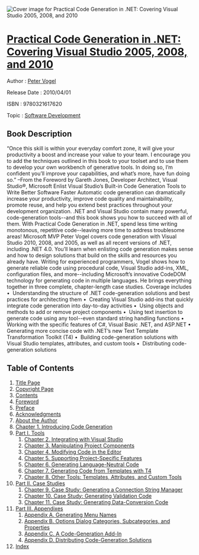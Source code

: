 ![Cover image for Practical Code Generation in .NET: Covering Visual Studio 2005, 2008, and 2010](https://imgdetail.ebookreading.net/cover/cover/software_development/EB9780321617620.jpg)

[Practical Code Generation in .NET: Covering Visual Studio 2005, 2008, and 2010](https://ebookreading.net/view/book/Practical+Code+Generation+in+.NET%3A+Covering+Visual+Studio+2005%2C+2008%2C+and+2010-EB9780321617620_1.html "Practical Code Generation in .NET: Covering Visual Studio 2005, 2008, and 2010")
====================================================================================================================

Author : [Peter Vogel](https://ebookreading.net/search/author/Peter+Vogel)

Release Date : 2010/04/01

ISBN : 9780321617620

Topic : [Software Development](https://ebookreading.net/search/category/software-development)

Book Description
-----------------

“Once this skill is within your everyday comfort zone, it will give your productivity a boost and increase your value to your team. I encourage you to add the techniques outlined in this book to your toolset and to use them to develop your own workbench of generative tools. In doing so, I’m confident you’ll improve your capabilities, and what’s more, have fun doing so.”
–From the Foreword by Gareth Jones, Developer Architect, Visual Studio®, Microsoft
Enlist Visual Studio’s Built-in Code Generation Tools to Write Better Software Faster
Automatic code generation can dramatically increase your productivity, improve code quality and maintainability, promote reuse, and help you extend best practices throughout your development organization. .NET and Visual Studio contain many powerful, code-generation tools--and this book shows you how to succeed with all of them. With Practical Code Generation in .NET, spend less time writing monotonous, repetitive code--leaving more time to address troublesome areas!
Microsoft MVP Peter Vogel covers code generation with Visual Studio 2010, 2008, and 2005, as well as all recent versions of .NET, including .NET 4.0. You’ll learn when enlisting code generation makes sense and how to design solutions that build on the skills and resources you already have.
Writing for experienced programmers, Vogel shows how to generate reliable code using procedural code, Visual Studio add-ins, XML, configuration files, and more--including Microsoft’s innovative CodeDOM technology for generating code in multiple languages. He brings everything together in three complete, chapter-length case studies.
Coverage includes
•  Understanding the structure of .NET code-generation solutions and best practices for architecting them
•  Creating Visual Studio add-ins that quickly integrate code generation into day-to-day activities
•  Using objects and methods to add or remove project components
•  Using text insertion to generate code using any tool--even standard string handling functions
•  Working with the specific features of C#, Visual Basic .NET, and ASP.NET
•  Generating more concise code with .NET’s new Text Template Transformation Toolkit (T4)
•  Building code-generation solutions with Visual Studio templates, attributes, and custom tools
•  Distributing code-generation solutions
              
Table of Contents
-----------------

1. [Title Page](https://ebookreading.net/view/book/Practical+Code+Generation+in+.NET%3A+Covering+Visual+Studio+2005%2C+2008%2C+and+2010-EB9780321617620_2.html)
1. [Copyright Page](https://ebookreading.net/view/book/Practical+Code+Generation+in+.NET%3A+Covering+Visual+Studio+2005%2C+2008%2C+and+2010-EB9780321617620_3.html)
1. [Contents](https://ebookreading.net/view/book/Practical+Code+Generation+in+.NET%3A+Covering+Visual+Studio+2005%2C+2008%2C+and+2010-EB9780321617620_5.html)
1. [Foreword](https://ebookreading.net/view/book/Practical+Code+Generation+in+.NET%3A+Covering+Visual+Studio+2005%2C+2008%2C+and+2010-EB9780321617620_6.html)
1. [Preface](https://ebookreading.net/view/book/Practical+Code+Generation+in+.NET%3A+Covering+Visual+Studio+2005%2C+2008%2C+and+2010-EB9780321617620_7.html)
1. [Acknowledgments](https://ebookreading.net/view/book/Practical+Code+Generation+in+.NET%3A+Covering+Visual+Studio+2005%2C+2008%2C+and+2010-EB9780321617620_8.html)
1. [About the Author](https://ebookreading.net/view/book/Practical+Code+Generation+in+.NET%3A+Covering+Visual+Studio+2005%2C+2008%2C+and+2010-EB9780321617620_9.html)
1. [Chapter 1. Introducing Code Generation](https://ebookreading.net/view/book/Practical+Code+Generation+in+.NET%3A+Covering+Visual+Studio+2005%2C+2008%2C+and+2010-EB9780321617620_10.html)
1. [Part I. Tools](https://ebookreading.net/view/book/Practical+Code+Generation+in+.NET%3A+Covering+Visual+Studio+2005%2C+2008%2C+and+2010-EB9780321617620_11.html)
    1. [Chapter 2. Integrating with Visual Studio](https://ebookreading.net/view/book/Practical+Code+Generation+in+.NET%3A+Covering+Visual+Studio+2005%2C+2008%2C+and+2010-EB9780321617620_12.html)
    1. [Chapter 3. Manipulating Project Components](https://ebookreading.net/view/book/Practical+Code+Generation+in+.NET%3A+Covering+Visual+Studio+2005%2C+2008%2C+and+2010-EB9780321617620_13.html)
    1. [Chapter 4. Modifying Code in the Editor](https://ebookreading.net/view/book/Practical+Code+Generation+in+.NET%3A+Covering+Visual+Studio+2005%2C+2008%2C+and+2010-EB9780321617620_14.html)
    1. [Chapter 5. Supporting Project-Specific Features](https://ebookreading.net/view/book/Practical+Code+Generation+in+.NET%3A+Covering+Visual+Studio+2005%2C+2008%2C+and+2010-EB9780321617620_15.html)
    1. [Chapter 6. Generating Language-Neutral Code](https://ebookreading.net/view/book/Practical+Code+Generation+in+.NET%3A+Covering+Visual+Studio+2005%2C+2008%2C+and+2010-EB9780321617620_16.html)
    1. [Chapter 7. Generating Code from Templates with T4](https://ebookreading.net/view/book/Practical+Code+Generation+in+.NET%3A+Covering+Visual+Studio+2005%2C+2008%2C+and+2010-EB9780321617620_17.html)
    1. [Chapter 8. Other Tools: Templates, Attributes, and Custom Tools](https://ebookreading.net/view/book/Practical+Code+Generation+in+.NET%3A+Covering+Visual+Studio+2005%2C+2008%2C+and+2010-EB9780321617620_18.html)
1. [Part II. Case Studies](https://ebookreading.net/view/book/Practical+Code+Generation+in+.NET%3A+Covering+Visual+Studio+2005%2C+2008%2C+and+2010-EB9780321617620_19.html)
    1. [Chapter 9. Case Study: Generating a Connection String Manager](https://ebookreading.net/view/book/Practical+Code+Generation+in+.NET%3A+Covering+Visual+Studio+2005%2C+2008%2C+and+2010-EB9780321617620_20.html)
    1. [Chapter 10. Case Study: Generating Validation Code](https://ebookreading.net/view/book/Practical+Code+Generation+in+.NET%3A+Covering+Visual+Studio+2005%2C+2008%2C+and+2010-EB9780321617620_21.html)
    1. [Chapter 11. Case Study: Generating Data-Conversion Code](https://ebookreading.net/view/book/Practical+Code+Generation+in+.NET%3A+Covering+Visual+Studio+2005%2C+2008%2C+and+2010-EB9780321617620_22.html)
1. [Part III. Appendixes](https://ebookreading.net/view/book/Practical+Code+Generation+in+.NET%3A+Covering+Visual+Studio+2005%2C+2008%2C+and+2010-EB9780321617620_23.html)
    1. [Appendix A. Generating Menu Names](https://ebookreading.net/view/book/Practical+Code+Generation+in+.NET%3A+Covering+Visual+Studio+2005%2C+2008%2C+and+2010-EB9780321617620_24.html)
    1. [Appendix B. Options Dialog Categories, Subcategories, and Properties](https://ebookreading.net/view/book/Practical+Code+Generation+in+.NET%3A+Covering+Visual+Studio+2005%2C+2008%2C+and+2010-EB9780321617620_25.html)
    1. [Appendix C. A Code-Generation Add-In](https://ebookreading.net/view/book/Practical+Code+Generation+in+.NET%3A+Covering+Visual+Studio+2005%2C+2008%2C+and+2010-EB9780321617620_26.html)
    1. [Appendix D. Distributing Code-Generation Solutions](https://ebookreading.net/view/book/Practical+Code+Generation+in+.NET%3A+Covering+Visual+Studio+2005%2C+2008%2C+and+2010-EB9780321617620_27.html)
1. [Index](https://ebookreading.net/view/book/Practical+Code+Generation+in+.NET%3A+Covering+Visual+Studio+2005%2C+2008%2C+and+2010-EB9780321617620_28.html)
